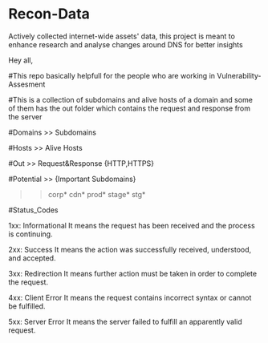 # Recon-Data
Actively collected internet-wide assets' data, this project is meant to enhance research and analyse changes around DNS for better insights

Hey all,

#This repo basically helpfull for the people who are working in Vulnerability-Assesment

#This is a collection of subdomains and alive hosts of a domain and some of them has the out folder which contains the request and response from 
the server

#Domains  >>  Subdomains

#Hosts   >> Alive Hosts

#Out  >>  Request&Response {HTTP,HTTPS}

#Potential  >>  {Important Subdomains} 
  >> corp*
  >>  cdn*
  >>  prod*
  >>  stage*
  >>  stg*
  
 #Status_Codes 
 
 1xx: Informational
It means the request has been received and the process is continuing.

 2xx: Success
It means the action was successfully received, understood, and accepted.

 3xx: Redirection
It means further action must be taken in order to complete the request.

 4xx: Client Error
It means the request contains incorrect syntax or cannot be fulfilled.

 5xx: Server Error
It means the server failed to fulfill an apparently valid request.
